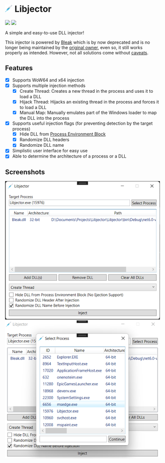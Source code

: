# <img src="./.github/icon.png" width="24"/> Libjector

[![](https://img.shields.io/badge/Powered%20By-.NET-blue?logo=microsoft&style=flat-square)](https://dotnet.microsoft.com)
[![](https://img.shields.io/badge/Made%20With-Visual%20Studio-blue?logo=visual-studio&style=flat-square)](https://visualstudio.microsoft.com)

A simple and easy-to-use DLL injector!

This injector is powered by [Bleak](https://github.com/Akaion/Bleak) which is by now deprecated and is no longer being maintained by the [original owner](https://github.com/Akaion), even so, it still works properly as intended. However, not all solutions come without [caveats](https://github.com/Akaion/Bleak#caveats).

## Features

* [X] Supports WoW64 and x64 injection
* [X] Supports multiple injection methods
  * [X] Create Thread: Creates a new thread in the process and uses it to load a DLL
  * [X] Hijack Thread: Hijacks an existing thread in the process and forces it to load a DLL
  * [X] Manual Map: Manually emulates part of the Windows loader to map the DLL into the process
* [X] Supports useful injection flags (for preventing detection by the target process)
  * [X] Hide DLL from [Process Environment Block](https://wikipedia.org/wiki/Process_Environment_Block)
  * [X] Randomize DLL headers
  * [X] Randomize DLL name
* [X] Simplistic user interface for easy use
* [X] Able to determine the architecture of a process or a DLL

## Screenshots

![](./.github/screenshots/0.png)
![](./.github/screenshots/1.png)